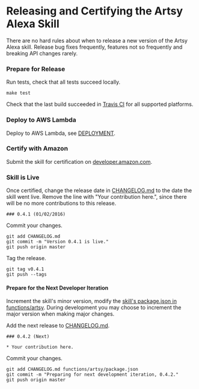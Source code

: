 # Releasing and Certifying the Artsy Alexa Skill

There are no hard rules about when to release a new version of the Artsy Alexa skill. Release bug fixes frequently, features not so frequently and breaking API changes rarely.

### Prepare for Release

Run tests, check that all tests succeed locally.

```
make test
```

Check that the last build succeeded in [Travis CI](https://travis-ci.org/artsy/elderfield) for all supported platforms.

### Deploy to AWS Lambda

Deploy to AWS Lambda, see [DEPLOYMENT](DEPLOYMENT.md).

### Certify with Amazon

Submit the skill for certification on [developer.amazon.com](https://developer.amazon.com).

### Skill is Live

Once certified, change the release date in [CHANGELOG.md](CHANGELOG.md) to the date the skill went live. Remove the line with "Your contribution here.", since there will be no more contributions to this release.

```
### 0.4.1 (01/02/2016)
```

Commit your changes.

```
git add CHANGELOG.md
git commit -m "Version 0.4.1 is live."
git push origin master
```

Tag the release.

```
git tag v0.4.1
git push --tags
```

#### Prepare for the Next Developer Iteration

Increment the skill's minor version, modify the [skill's package.json in functions/artsy](functions/artsy/package.json). During development you may choose to increment the major version when making major changes.

Add the next release to [CHANGELOG.md](CHANGELOG.md).

```
### 0.4.2 (Next)

* Your contribution here.
```

Commit your changes.

```
git add CHANGELOG.md functions/artsy/package.json
git commit -m "Preparing for next development iteration, 0.4.2."
git push origin master
```
